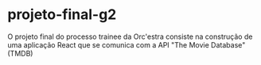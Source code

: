 # projeto-final-g2
O projeto final do processo trainee da Orc'estra consiste na construção de uma aplicação React que se comunica com a API "The Movie Database" (TMDB)
